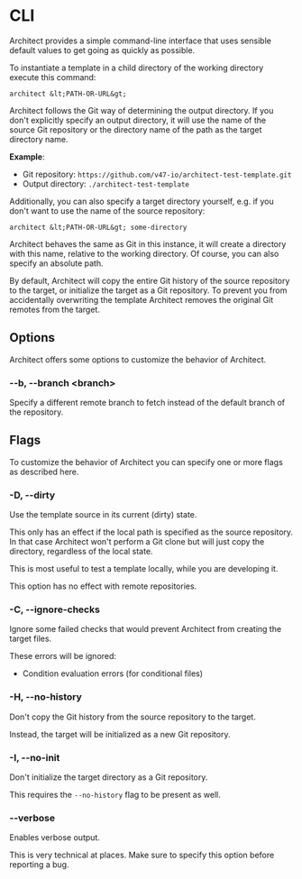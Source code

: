 # CLI

Architect provides a simple command-line interface that uses sensible default values to get going
as quickly as possible.

To instantiate a template in a child directory of the working directory execute this command:

```shell
architect &lt;PATH-OR-URL&gt;
```

Architect follows the Git way of determining the output directory. If you don't explicitly specify 
an output directory, it will use the name of the source Git repository or the directory name of the
path as the target directory name.

__Example__:

- Git repository: `https://github.com/v47-io/architect-test-template.git`
- Output directory: `./architect-test-template`

Additionally, you can also specify a target directory yourself, e.g. if you don't want to use the name
of the source repository:

```shell
architect &lt;PATH-OR-URL&gt; some-directory
```

Architect behaves the same as Git in this instance, it will create a directory with this name, relative
to the working directory. Of course, you can also specify an absolute path.

By default, Architect will copy the entire Git history of the source repository to the target, or 
initialize the target as a Git repository. To prevent you from accidentally overwriting the template
Architect removes the original Git remotes from the target.

## Options

Architect offers some options to customize the behavior of Architect.

### --b, --branch &lt;branch&gt;

Specify a different remote branch to fetch instead of the default branch of the repository.

## Flags

To customize the behavior of Architect you can specify one or more flags as described here.

### -D, --dirty

Use the template source in its current (dirty) state.

This only has an effect if the local path is specified as the source repository. In that case Architect
won't perform a Git clone but will just copy the directory, regardless of the local state.

This is most useful to test a template locally, while you are developing it. 

This option has no effect with remote repositories.

### -C, --ignore-checks

Ignore some failed checks that would prevent Architect from creating the target files.

These errors will be ignored:

- Condition evaluation errors (for conditional files)

### -H, --no-history

Don't copy the Git history from the source repository to the target.

Instead, the target will be initialized as a new Git repository.

### -I, --no-init

Don't initialize the target directory as a Git repository.

This requires the `--no-history` flag to be present as well.

### --verbose

Enables verbose output.

This is very technical at places. Make sure to specify this option before reporting a bug.
